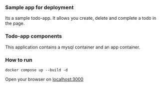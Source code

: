 ### Sample app for deployment
Its a sample todo-app. It allows you create, delete and complete a todo in the page.

### Todo-app components
This application contains a mysql container and an app container.

### How to run

    docker compose up --build -d

Open your browser on [localhost:3000](http://localhost:3000)
